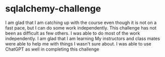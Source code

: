 # sqlalchemy-challenge
I am glad that I am catching up with the course even though it is not on a fast pace, but I can do some work independently. 
This challenge has not been as difficult as few others. I was able to do most of the work independently. I am glad that I am learning 
My instructors and class mates were able to help me with things I wasn't sure about. I was able to use ChatGPT as well in completing this challenge
